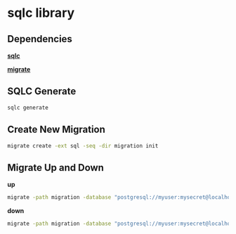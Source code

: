# sqlc library

## Dependencies

**[sqlc](https://github.com/sqlc-dev/sqlc)**

**[migrate](https://github.com/golang-migrate/migrate)**

## SQLC Generate

```bash
sqlc generate
```

## Create New Migration

```bash
migrate create -ext sql -seq -dir migration init
```

## Migrate Up and Down

**up**

```bash
migrate -path migration -database "postgresql://myuser:mysecret@localhost:5432/todolist?sslmode=disable" -verbose up
```

**down**

```bash
migrate -path migration -database "postgresql://myuser:mysecret@localhost:5432/todolist?sslmode=disable" -verbose down
```
